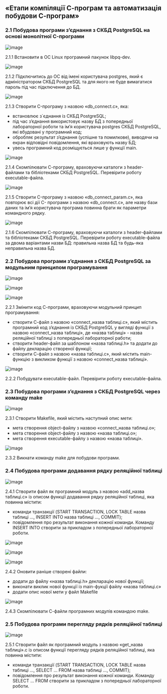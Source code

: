 ## «Етапи компіляції С-програм та автоматизація побудови С-програм»

### 2.1 Побудова програми з’єднання з СКБД PostgreSQL на основі монолітної С-програми

![image](https://github.com/Sergiy-Pats/ttt/assets/78663930/1b10239f-39e7-4650-8630-fb884008b7fc)

2.1.1 Встановити в ОС Linux програмний пакунок libpq-dev.

![image](https://github.com/Sergiy-Pats/ttt/assets/78663930/6d5db348-39b1-4b3d-ab56-1bee7ee7b110)

2.1.2 Підключитись до ОС від імені користувача postgres, який є адміністратором
СКБД PostgreSQL та для якого не буде вимагатися пароль під час підключення до БД.

![image](https://github.com/Sergiy-Pats/ttt/assets/78663930/e510a730-4c75-4e8b-8bd2-1f9ea27dfb4e)

2.1.3 Створити C-програму з назвою «db_connect.c», яка:
- встановлює з`єднання із СКБД PostgreSQL;
- під час з’єднання використовує назву БД з попередньої лабораторної роботи та
ім’я користувача postgres СКБД PostgreSQL, які вбудовані у програмний код;
- обробляє результат з’єднання (успішне та помилкове), виводячи на екран
відповідні повідомлення, які враховують назву БД;
- увесь програмний код розміщується лише у функції main.

![image](https://github.com/Sergiy-Pats/ttt/assets/78663930/dcb79155-8afa-45e1-9530-d6499f2e1421)

2.1.4 Скомпілювати С-програму, враховуючи каталоги з header-файлами та
бібліотеками СКБД PostgreSQL.
Перевірити роботу executable-файла.

![image](https://github.com/Sergiy-Pats/ttt/assets/78663930/10cc8f3c-d1fc-4784-90a0-85b0220a5aee)

2.1.5 Створити C-програму з назвою «db_connect_param.c», яка повторює всі дії C-
програми з назвою «db_connect.c», але назву бази даних та ім’я користувача програма
повинна брати як параметри командного рядку.

![image](https://github.com/Sergiy-Pats/ttt/assets/78663930/848d6f7e-134c-4139-a890-810010ee1525)

2.1.6 Скомпілювати С-програму, враховуючи каталоги з header-файлами та
бібліотеками СКБД PostgreSQL.
Перевірити роботу executable-файла за двома варіантами назви БД: правильна назва
БД та будь-яка неправильна назва БД.

### 2.2 Побудова програми з’єднання з СКБД PostgreSQL за модульним принципом програмування

![image](https://github.com/Sergiy-Pats/ttt/assets/78663930/ac084c04-06bb-4774-9686-51a11f7280c2)

![image](https://github.com/Sergiy-Pats/ttt/assets/78663930/3c50c93d-241e-4910-9cad-0522c5caa39d)

![image](https://github.com/Sergiy-Pats/ttt/assets/78663930/8e32fbf1-8c49-412a-8759-6f594af60168)

2.2.1 Змінити код С-програми, враховуючи модульний принцип програмування:
- створити С-файл з назвою «connect_назва таблиці.c», який містить програмний
код з’єднання із СКБД PostgreSQL у вигляді функції з назвою «connect_назва таблиці», де
«назва таблиці» - назва реляційної таблиці з попередньої лабораторної работи;
- створити header-файл за шаблоном «назва таблиці.h» та додати до файлу
декларацію створеної функції;
- створити С-файл з назвою «назва таблиці.c», який містить main-функцію з
викликом функції з назвою «connect_назва таблиці».

![image](https://github.com/Sergiy-Pats/ttt/assets/78663930/3f9307cf-08a9-4b8a-acd7-ad2d57ab0adc)

2.2.2 Побудувати executable-файл.
Перевірити роботу executable-файла.

### 2.3 Побудова програми з’єднання з СКБД PostgreSQL через команду make

![image](https://github.com/Sergiy-Pats/ttt/assets/78663930/46294fb6-b85d-4bf8-85be-574b9ed4a774)

2.3.1 Створити Makefile, який містить наступний опис мети:
- мета створення object-файлу з назвою «connect_назва таблиці.o»;
- мета створення object-файлу з назвою «назва таблиці.o»;
- мета створення executable-файлу з назвою «назва таблиці».

![image](https://github.com/Sergiy-Pats/ttt/assets/78663930/933de3ed-9645-4a5c-8ac5-70543df5f45f)

2.3.2 Викнати команду make для побудови програми.

### 2.4 Побудова програми додавання рядку реляційної таблиці

![image](https://github.com/Sergiy-Pats/ttt/assets/78663930/4d5383d6-3a75-4eda-8e09-8108ac2025c6)

2.4.1 Створити файл як програмний модуль з назвою «add_назва таблиці.с» із
описом функції додавання рядку реляційної таблиці, яка повинна містити:
- команди транзакції (START TRANSACTION, LOCK TABLE назва таблиці ...,
INSERT INTO назва таблиці ..., COMMIT);
- повідомлення про результат виконання кожної команди.
Команду INSERT INTO створити за прикладом з попередньої лабораторної роботи.

![image](https://github.com/Sergiy-Pats/ttt/assets/78663930/e0be5b02-2f97-4cdf-ab01-e1d1b9d581a6)

![image](https://github.com/Sergiy-Pats/ttt/assets/78663930/534b47e2-06e9-4324-9e82-620edfec521f)

![image](https://github.com/Sergiy-Pats/ttt/assets/78663930/55691954-5a33-4587-9ce5-bf24eef07f9c)

2.4.2 Оновити раніше створені файли:
- додати до файлу «назва таблиці.h» декларацію нової функції;
- виконати виклик нової функції із main-фукції файлу «назва таблиці.c»
- додати опис нової мети у файл Makefile

![image](https://github.com/Sergiy-Pats/ttt/assets/78663930/0c76a803-f59b-41a1-a880-7ad42b45dd56)

2.4.3 Скомпілювати С-файли програмних модулів командою make.

### 2.5 Побудова програми перегляду рядків реляційної таблиці

![image](https://github.com/Sergiy-Pats/ttt/assets/78663930/39d8200e-0c84-4251-a482-16bcd34902ec)

2.5.1 Створити файл як програмний модуль з назвою «get_назва таблиці».с із описом
функції перегляду рядків реляційної таблиці, яка повинна містити:
- команди транзакції (START TRANSACTION, LOCK TABLE назва таблиці ...,
SELECT ... FROM назва таблиці ..., COMMIT);
- повідомлення про результат виконання кожної команди.
Команду SELECT ... FROM створити за прикладом з попередньої лабораторної
роботи.
